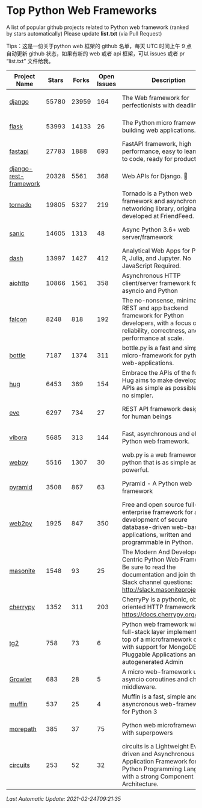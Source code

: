 # Top Python Web Frameworks
A list of popular github projects related to Python web framework (ranked by stars automatically)
Please update **list.txt** (via Pull Request)

Tips：这是一份关于python web 框架的 github 名单，每天 UTC 时间上午 9 点自动更新 github 状态，如果有新的 web 或者 api 框架，可以 issues 或者 pr “list.txt” 文件给我。

| Project Name | Stars | Forks | Open Issues | Description | Last Commit |
| ------------ | ----- | ----- | ----------- | ----------- | ----------- |
| [django](https://github.com/django/django) | 55780 | 23959 | 164 | The Web framework for perfectionists with deadlines. | 2021-02-24 08:01:36 |
| [flask](https://github.com/pallets/flask) | 53993 | 14133 | 26 | The Python micro framework for building web applications. | 2021-02-19 15:21:18 |
| [fastapi](https://github.com/tiangolo/fastapi) | 27783 | 1888 | 693 | FastAPI framework, high performance, easy to learn, fast to code, ready for production | 2021-02-07 18:27:26 |
| [django-rest-framework](https://github.com/encode/django-rest-framework) | 20328 | 5561 | 368 | Web APIs for Django. 🎸 | 2021-02-16 12:17:29 |
| [tornado](https://github.com/tornadoweb/tornado) | 19805 | 5327 | 219 | Tornado is a Python web framework and asynchronous networking library, originally developed at FriendFeed. | 2021-02-04 02:40:24 |
| [sanic](https://github.com/sanic-org/sanic) | 14605 | 1313 | 48 | Async Python 3.6+ web server/framework | Build fast. Run fast. | 2021-02-24 07:52:47 |
| [dash](https://github.com/plotly/dash) | 13997 | 1427 | 412 | Analytical Web Apps for Python, R, Julia, and Jupyter. No JavaScript Required. | 2021-02-15 19:52:46 |
| [aiohttp](https://github.com/aio-libs/aiohttp) | 10866 | 1561 | 358 | Asynchronous HTTP client/server framework for asyncio and Python | 2021-02-16 14:48:22 |
| [falcon](https://github.com/falconry/falcon) | 8248 | 818 | 192 | The no-nonsense, minimalist REST and app backend framework for Python developers, with a focus on reliability, correctness, and performance at scale. | 2021-02-24 08:49:16 |
| [bottle](https://github.com/bottlepy/bottle) | 7187 | 1374 | 311 | bottle.py is a fast and simple micro-framework for python web-applications. | 2021-01-01 15:17:44 |
| [hug](https://github.com/hugapi/hug) | 6453 | 369 | 154 | Embrace the APIs of the future. Hug aims to make developing APIs as simple as possible, but no simpler. | 2020-08-10 05:07:26 |
| [eve](https://github.com/pyeve/eve) | 6297 | 734 | 27 | REST API framework designed for human beings | 2021-02-20 10:07:38 |
| [vibora](https://github.com/vibora-io/vibora) | 5685 | 313 | 144 | Fast, asynchronous and elegant Python web framework. | 2019-02-11 10:54:12 |
| [webpy](https://github.com/webpy/webpy) | 5516 | 1307 | 30 | web.py is a web framework for python that is as simple as it is powerful.  | 2021-01-07 07:23:53 |
| [pyramid](https://github.com/Pylons/pyramid) | 3508 | 867 | 63 | Pyramid - A Python web framework | 2021-02-20 20:43:40 |
| [web2py](https://github.com/web2py/web2py) | 1925 | 847 | 350 | Free and open source full-stack enterprise framework for agile development of secure database-driven web-based applications, written and programmable in Python. | 2021-02-03 08:01:57 |
| [masonite](https://github.com/MasoniteFramework/masonite) | 1548 | 93 | 25 | The Modern And Developer Centric Python Web Framework. Be sure to read the documentation and join the Slack channel questions: http://slack.masoniteproject.com | 2021-02-21 15:23:21 |
| [cherrypy](https://github.com/cherrypy/cherrypy) | 1352 | 311 | 203 | CherryPy is a pythonic, object-oriented HTTP framework.      https://docs.cherrypy.org/ | 2021-01-17 23:39:22 |
| [tg2](https://github.com/TurboGears/tg2) | 758 | 73 | 6 | Python web framework with full-stack layer implemented on top of a microframework core with support for MongoDB, Pluggable Applications and autogenerated Admin | 2020-10-08 07:18:07 |
| [Growler](https://github.com/pyGrowler/Growler) | 683 | 28 | 5 | A micro web-framework using asyncio coroutines and chained middleware. | 2020-03-08 07:51:41 |
| [muffin](https://github.com/klen/muffin) | 537 | 25 | 4 | Muffin is a fast, simple and asyncronous web-framework for Python 3 | 2021-02-19 11:23:57 |
| [morepath](https://github.com/morepath/morepath) | 385 | 37 | 75 | Python web microframework with superpowers | 2021-01-23 15:04:22 |
| [circuits](https://github.com/circuits/circuits) | 253 | 52 | 32 | circuits is a Lightweight Event driven and Asynchronous Application Framework for the Python Programming Language with a strong Component Architecture. | 2020-12-16 08:37:47 |

*Last Automatic Update: 2021-02-24T09:21:35*